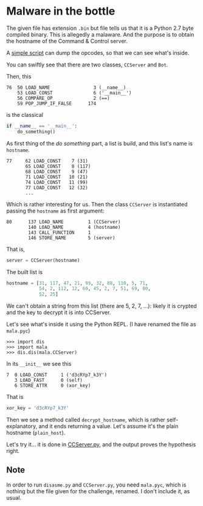 # Malware in the bottle

The given file has extension `.bin` but file tells us that it is a
Python 2.7 byte compiled binary. This is allegedly a malaware. And the
purpose is to obtain the hostname of the Command & Control server.

A [simple script](disasme.py) can dump the opcodes, so that we can see
what's inside.

You can swiftly see that there are two classes, `CCServer` and `Bot`.

Then, this

    76  50 LOAD_NAME                3 (__name__)
        53 LOAD_CONST               6 ('__main__')
        56 COMPARE_OP               2 (==)
        59 POP_JUMP_IF_FALSE      174

is the classical

```python
if __name__ == '__main__':
    do_something()
```

As first thing of the *do something* part, a list is build, and this
list's name is `hostname`. 

    77     62 LOAD_CONST    7 (31)
           65 LOAD_CONST    8 (117)
           68 LOAD_CONST    9 (47)
           71 LOAD_CONST   10 (21)
           74 LOAD_CONST   11 (99)
           77 LOAD_CONST   12 (32)
		   ...

Which is rather interesting for us. Then the class `CCServer` is
instantiated passing the `hostname` as first argument:

    80      137 LOAD_NAME         1 (CCServer)
            140 LOAD_NAME         4 (hostname)
            143 CALL_FUNCTION     1
            146 STORE_NAME        5 (server)
			
That is,

```python
server = CCServer(hostname)
```

The built list is

```python
hostname = [31, 117, 47, 21, 99, 32, 88, 110, 5, 71,
            54, 2, 112, 12, 60, 45, 2, 7, 51, 69, 80,
            52, 25]
```

We can't obtain a string from this list (there are 5, 2, 7, …): likely
it is crypted and the key to decrypt it is into CCServer.

Let's see what's inside it using the Python REPL. (I have renamed the
file as `mala.pyc`)

```
>>> import dis
>>> import mala
>>> dis.dis(mala.CCServer)
```

In its `__init__` we see this

    7  0 LOAD_CONST  	1 ('d3cRYp7_k3Y')
	   3 LOAD_FAST		0 (self)
	   6 STORE_ATTR		0 (xor_key)

That is

```python
xor_key = 'd3cRYp7_k3Y'
```

Then we see a method called `decrypt_hostname`, which is rather
self-explanatory, and it ends returning a value. Let's assume it's the
plain hostname (`plain_host`).

Let's try it… it is done in [CCServer.py](CCServer.py), and the output
proves the hypothesis right.


## Note

In order to run `disasme.py` and `CCServer.py`, you need `mala.pyc`,
which is nothing but the file given for the challenge, renamed. I
don't include it, as usual.
